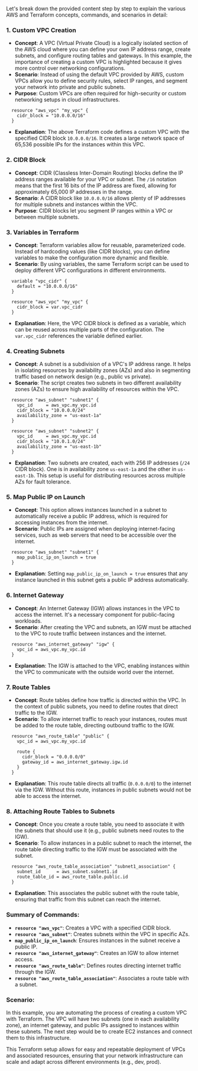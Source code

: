 Let's break down the provided content step by step to explain the various AWS and Terraform concepts, commands, and scenarios in detail:

### 1. **Custom VPC Creation**
   - **Concept**: A VPC (Virtual Private Cloud) is a logically isolated section of the AWS cloud where you can define your own IP address range, create subnets, and configure routing tables and gateways. In this example, the importance of creating a custom VPC is highlighted because it gives more control over networking configurations.
   - **Scenario**: Instead of using the default VPC provided by AWS, custom VPCs allow you to define security rules, select IP ranges, and segment your network into private and public subnets.
   - **Purpose**: Custom VPCs are often required for high-security or custom networking setups in cloud infrastructures.
   
 ```hcl
   resource "aws_vpc" "my_vpc" {
     cidr_block = "10.0.0.0/16"
   }
 ```
   - **Explanation**: The above Terraform code defines a custom VPC with the specified CIDR block `10.0.0.0/16`. It creates a large network space of 65,536 possible IPs for the instances within this VPC.

### 2. **CIDR Block**
   - **Concept**: CIDR (Classless Inter-Domain Routing) blocks define the IP address ranges available for your VPC or subnet. The `/16` notation means that the first 16 bits of the IP address are fixed, allowing for approximately 65,000 IP addresses in the range.
   - **Scenario**: A CIDR block like `10.0.0.0/16` allows plenty of IP addresses for multiple subnets and instances within the VPC.
   - **Purpose**: CIDR blocks let you segment IP ranges within a VPC or between multiple subnets.

### 3. **Variables in Terraform**
   - **Concept**: Terraform variables allow for reusable, parameterized code. Instead of hardcoding values (like CIDR blocks), you can define variables to make the configuration more dynamic and flexible.
   - **Scenario**: By using variables, the same Terraform script can be used to deploy different VPC configurations in different environments.
   
 ```hcl
   variable "vpc_cidr" {
     default = "10.0.0.0/16"
   }
   
   resource "aws_vpc" "my_vpc" {
     cidr_block = var.vpc_cidr
   }
 ```
   - **Explanation**: Here, the VPC CIDR block is defined as a variable, which can be reused across multiple parts of the configuration. The `var.vpc_cidr` references the variable defined earlier.

### 4. **Creating Subnets**
   - **Concept**: A subnet is a subdivision of a VPC's IP address range. It helps in isolating resources by availability zones (AZs) and also in segmenting traffic based on network design (e.g., public vs private).
   - **Scenario**: The script creates two subnets in two different availability zones (AZs) to ensure high availability of resources within the VPC.
   
 ```hcl
   resource "aws_subnet" "subnet1" {
     vpc_id     = aws_vpc.my_vpc.id
     cidr_block = "10.0.0.0/24"
     availability_zone = "us-east-1a"
   }
   
   resource "aws_subnet" "subnet2" {
     vpc_id     = aws_vpc.my_vpc.id
     cidr_block = "10.0.1.0/24"
     availability_zone = "us-east-1b"
   }
 ```
   - **Explanation**: Two subnets are created, each with 256 IP addresses (`/24` CIDR block). One is in availability zone `us-east-1a` and the other in `us-east-1b`. This setup is useful for distributing resources across multiple AZs for fault tolerance.

### 5. **Map Public IP on Launch**
   - **Concept**: This option allows instances launched in a subnet to automatically receive a public IP address, which is required for accessing instances from the internet.
   - **Scenario**: Public IPs are assigned when deploying internet-facing services, such as web servers that need to be accessible over the internet.
   
 ```hcl
   resource "aws_subnet" "subnet1" {
     map_public_ip_on_launch = true
   }
 ```
   - **Explanation**: Setting `map_public_ip_on_launch = true` ensures that any instance launched in this subnet gets a public IP address automatically.

### 6. **Internet Gateway**
   - **Concept**: An Internet Gateway (IGW) allows instances in the VPC to access the internet. It's a necessary component for public-facing workloads.
   - **Scenario**: After creating the VPC and subnets, an IGW must be attached to the VPC to route traffic between instances and the internet.
   
 ```hcl
   resource "aws_internet_gateway" "igw" {
     vpc_id = aws_vpc.my_vpc.id
   }
 ```
   - **Explanation**: The IGW is attached to the VPC, enabling instances within the VPC to communicate with the outside world over the internet.

### 7. **Route Tables**
   - **Concept**: Route tables define how traffic is directed within the VPC. In the context of public subnets, you need to define routes that direct traffic to the IGW.
   - **Scenario**: To allow internet traffic to reach your instances, routes must be added to the route table, directing outbound traffic to the IGW.
   
 ```hcl
   resource "aws_route_table" "public" {
     vpc_id = aws_vpc.my_vpc.id
     
     route {
       cidr_block = "0.0.0.0/0"
       gateway_id = aws_internet_gateway.igw.id
     }
   }
 ```
   - **Explanation**: This route table directs all traffic (`0.0.0.0/0`) to the internet via the IGW. Without this route, instances in public subnets would not be able to access the internet.

### 8. **Attaching Route Tables to Subnets**
   - **Concept**: Once you create a route table, you need to associate it with the subnets that should use it (e.g., public subnets need routes to the IGW).
   - **Scenario**: To allow instances in a public subnet to reach the internet, the route table directing traffic to the IGW must be associated with the subnet.
   
 ```hcl
   resource "aws_route_table_association" "subnet1_association" {
     subnet_id      = aws_subnet.subnet1.id
     route_table_id = aws_route_table.public.id
   }
 ```
   - **Explanation**: This associates the public subnet with the route table, ensuring that traffic from this subnet can reach the internet.

### Summary of Commands:
- **`resource "aws_vpc"`**: Creates a VPC with a specified CIDR block.
- **`resource "aws_subnet"`**: Creates subnets within the VPC in specific AZs.
- **`map_public_ip_on_launch`**: Ensures instances in the subnet receive a public IP.
- **`resource "aws_internet_gateway"`**: Creates an IGW to allow internet access.
- **`resource "aws_route_table"`**: Defines routes directing internet traffic through the IGW.
- **`resource "aws_route_table_association"`**: Associates a route table with a subnet.

### Scenario:
In this example, you are automating the process of creating a custom VPC with Terraform. The VPC will have two subnets (one in each availability zone), an internet gateway, and public IPs assigned to instances within these subnets. The next step would be to create EC2 instances and connect them to this infrastructure.

This Terraform setup allows for easy and repeatable deployment of VPCs and associated resources, ensuring that your network infrastructure can scale and adapt across different environments (e.g., dev, prod).
